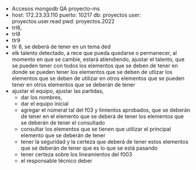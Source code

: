 - Accesos mongodb QA proyecto-ms
- host: 172.23.33.110
  puerto: 10217
  db: proyectos
  user: proyectos.user.read
  pwd: proyectos.2022
- trl6,
- trl8
- tlr9
- tlr 8, se deberá de tener en un tema ded
- elk talento detectado, a rece que pueda quedarse o permanecer, al momento en que se cambie, estará atiendiendo, ajustar el talento, que se pueden tener con todos los elementos que se deben de tener en donde se pueden tener los elementos que se deben de utlizar los elementos que se deben de  utilizar en otros elementos que se pueden tener en otros elementos que se deberán de tener
- ajustar el equipo, ajustar las partidas,
	- dar los nombres,
	- dar el equipo inicial
	- agregar el númeral tal del f03 y limientos aprobados, que se deberán de tener en el elemento que se deberá de tener los elementos que se deberán de tener el consultado
	- consultar los elementos que se tienen que utilizar el principal elemento que se deberán de tener
	- tener la seguridad y la certeza que deberá de tener estos elementos que se deberán de tener que es lo que se está pasando
	- tener certeza sobre los lineamientos del f003
	- el responsable técnico deber